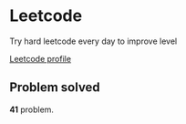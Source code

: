# Leetcode

Try hard leetcode every day to improve level

[ Leetcode profile ](https://leetcode.com/u/orgball2608/)

## Problem solved

**41** problem.
